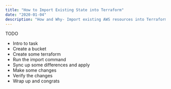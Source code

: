 ```yaml
---
title: "How to Import Existing State into Terraform"
date: "2020-01-04"
description: "How and Why- Import existing AWS resources into Terraform State and Code"
---
```


TODO

- Intro to task
- Create a bucket
- Create some terraform
- Run the import command
- Sync up some differences and apply
- Make some changes
- Verify the changes
- Wrap up and congrats

